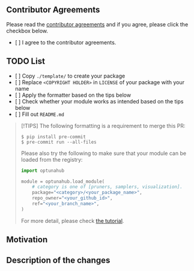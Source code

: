 ## Contributor Agreements

Please read the [contributor agreements](https://github.com/optuna/optunahub-registry/blob/main/CONTRIBUTING.md#contributor-agreements) and if you agree, please click the checkbox below.

- \[ \] I agree to the contributor agreements.

## TODO List

- \[ \] Copy `./template/` to create your package
- \[ \] Replace `<COPYRIGHT HOLDER>` in `LICENSE` of your package with your name
- \[ \] Apply the formatter based on the tips below
- \[ \] Check whether your module works as intended based on the  tips below
- \[ \] Fill out `README.md`

> \[!TIPS\]
> The following formatting is a requirement to merge this PR:
>
> ```shell
> $ pip install pre-commit
> $ pre-commit run --all-files
> ```
>
> Please also try the following to make sure that your module can be loaded from the registry:
>
> ```python
> import optunahub
>
> module = optunahub.load_module(
>     # category is one of [pruners, samplers, visualization].
>     package="<category>/<your_package_name>",
>     repo_owner="<your_github_id>",
>     ref="<your_branch_name>",
> )
> ```
>
> For more detail, please check [the tutorial](https://optuna.github.io/optunahub-registry/recipes/005_debugging.html).

## Motivation

<!-- Describe your motivation why you will submit this PR. This is useful for reviewers to understand the context of PR. -->

## Description of the changes

<!-- Describe the changes in this PR. -->
